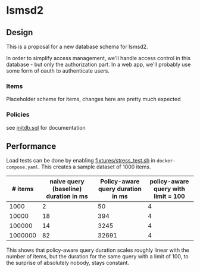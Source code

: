 # lsmsd2

## Design

This is a proposal for a new database schema for lsmsd2.

In order to simplify access management, we'll handle access control in this database - but only the authorization part. In a web app, we'll probably use some form of oauth to authenticate users.

### Items

Placeholder scheme for items, changes here are pretty much expected

### Policies

see [initdb.sql](initdb.sql) for documentation

## Performance

Load tests can be done by enabling [fixtures/stress_test.sh](fixtures/stress_test.sh) in `docker-compose.yaml`. This creates a sample dataset of 1000 items.

| # items | naive query (baseline) duration in ms | Policy-aware query duration in ms | policy-aware query with limit = 100 |
|---------|---------------------------------------|-----------------------------------|-------------------------------|
| 1000    | 2                                     | 50                                | 4                             |
| 10000   | 18                                    | 394                               | 4                             |
| 100000  | 14                                    | 3245                              | 4                             |
| 1000000 | 82                                    | 32691                             | 4                             |

This shows that policy-aware query duration scales roughly linear with the number of items, but the duration for the same query with a limit of 100, to the surprise of absolutely nobody, stays constant.